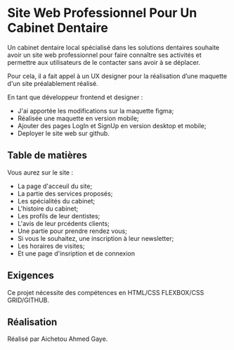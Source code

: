 # Site Web Professionnel Pour Un Cabinet Dentaire

Un cabinet dentaire local spécialisé dans les solutions dentaires souhaite avoir un site web professionnel pour faire connaître ses activités et permettre aux utilisateurs de le contacter sans avoir à se déplacer.

Pour cela, il a fait appel à un UX designer pour la réalisation d’une maquette d'un site préalablement réalisé.

​En tant que développeur frontend et designer : 
- J'ai apportée les modifications sur la maquette figma;
- Réalisée une maquette en version mobile;
- Ajouter des pages LogIn et SignUp en version desktop et mobile;
- Deployer le site web sur github.

## Table de matières
 Vous aurez sur le site :
- La page d'acceuil du site;
- La partie des services proposés;
- Les spécialités du cabinet;
- L'histoire du cabinet; 
- Les profils de leur dentistes;
- L'avis de leur prcédents clients; 
- Une partie pour prendre rendez vous;
- Si vous le souhaitez, une inscription à leur newsletter;
- Les horaires de visites;   
- Et une page d'insription et de connexion 

## Exigences

Ce projet nécessite des compétences en HTML/CSS FLEXBOX/CSS GRID/GITHUB.

## Réalisation

Réalisé par Aichetou Ahmed Gaye.
